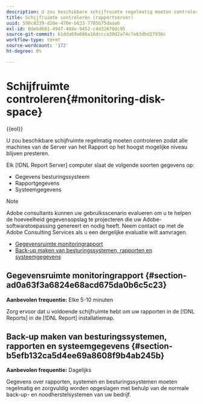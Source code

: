 ```yaml
---
description: U zou beschikbare schijfruimte regelmatig moeten controleren zodat alle machines van de Server van het Rapport op het hoogst mogelijke niveau blijven presteren.
title: Schijfruimte controleren (rapportserver)
uuid: 590c8239-d20e-470e-b633-7785b75daaa6
exl-id: 0debd601-494f-4d4e-9452-c4d32678dc95
source-git-commit: b1dda69a606a16dccca30d2a74c7e63dbd27936c
workflow-type: tm+mt
source-wordcount: '172'
ht-degree: 0%

---
```


# Schijfruimte controleren{#monitoring-disk-space}

{{eol}}

U zou beschikbare schijfruimte regelmatig moeten controleren zodat alle machines van de Server van het Rapport op het hoogst mogelijke niveau blijven presteren.

Elk [!DNL Report Server] computer slaat de volgende soorten gegevens op:

* Gegevens besturingssysteem
* Rapportgegevens
* Systeemgegevens

>[!NOTE]
>
>Adobe consultants kunnen uw gebruiksscenario evalueren om u te helpen de hoeveelheid gegevensopslag te projecteren die uw Adobe-softwaretoepassing genereert en nodig heeft. Neem contact op met de Adobe Consulting Services als u een dergelijke evaluatie wilt aanvragen.

* [Gegevensruimte monitoringrapport](../../../home/c-rpt-oview/c-admin-rpt/c-mon-disk-sp.md#section-ad0a63f3a6824e68acd675da0b6c5c23)
* [Back-up maken van besturingssystemen, rapporten en systeemgegevens](../../../home/c-rpt-oview/c-admin-rpt/c-mon-disk-sp.md#section-b5efb132ca5d4ee69a8608f9b4ab245b)

## Gegevensruimte monitoringrapport {#section-ad0a63f3a6824e68acd675da0b6c5c23}

**Aanbevolen frequentie:** Elke 5-10 minuten

Zorg ervoor dat u voldoende schijfruimte hebt om uw rapporten in de [!DNL Reports] in de [!DNL Report] installatiemap.

## Back-up maken van besturingssystemen, rapporten en systeemgegevens {#section-b5efb132ca5d4ee69a8608f9b4ab245b}

**Aanbevolen frequentie:** Dagelijks

Gegevens over rapporten, systemen en besturingssystemen moeten regelmatig en zorgvuldig worden opgeslagen met behulp van de normale back-up- en noodherstelsystemen van uw bedrijf.
